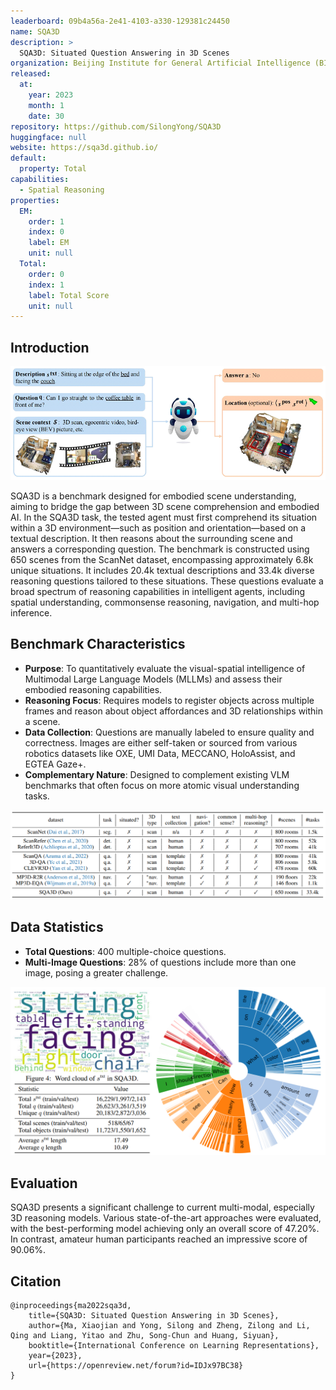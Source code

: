 ```yaml
---
leaderboard: 09b4a56a-2e41-4103-a330-129381c24450
name: SQA3D
description: >
  SQA3D: Situated Question Answering in 3D Scenes
organization: Beijing Institute for General Artificial Intelligence (BIGAI), UCLA, Tsinghua University, Peking University
released:
  at:
    year: 2023
    month: 1
    date: 30
repository: https://github.com/SilongYong/SQA3D
huggingface: null
website: https://sqa3d.github.io/
default:
  property: Total
capabilities:
  - Spatial Reasoning
properties:
  EM:
    order: 1
    index: 0
    label: EM
    unit: null
  Total:
    order: 0
    index: 1
    label: Total Score
    unit: null
---
```


## Introduction

![alt text](assets/1-1.png)

SQA3D is a benchmark designed for embodied scene understanding, aiming to bridge the gap between 3D scene comprehension and embodied AI. In the SQA3D task, the tested agent must first comprehend its situation within a 3D environment—such as position and orientation—based on a textual description. It then reasons about the surrounding scene and answers a corresponding question. The benchmark is constructed using 650 scenes from the ScanNet dataset, encompassing approximately 6.8k unique situations. It includes 20.4k textual descriptions and 33.4k diverse reasoning questions tailored to these situations. These questions evaluate a broad spectrum of reasoning capabilities in intelligent agents, including spatial understanding, commonsense reasoning, navigation, and multi-hop inference.

## Benchmark Characteristics

- **Purpose**: To quantitatively evaluate the visual-spatial intelligence of Multimodal Large Language Models (MLLMs) and assess their embodied reasoning capabilities.
- **Reasoning Focus**: Requires models to register objects across multiple frames and reason about object affordances and 3D relationships within a scene.
- **Data Collection**: Questions are manually labeled to ensure quality and correctness. Images are either self-taken or sourced from various robotics datasets like OXE, UMI Data, MECCANO, HoloAssist, and EGTEA Gaze+.
- **Complementary Nature**: Designed to complement existing VLM benchmarks that often focus on more atomic visual understanding tasks.

![alt text](assets/1-2.png)

## Data Statistics

- **Total Questions**: 400 multiple-choice questions.
- **Multi-Image Questions**: 28% of questions include more than one image, posing a greater challenge.

![alt text](assets/1-3.png)

## Evaluation

SQA3D presents a significant challenge to current multi-modal, especially 3D reasoning models. Various state-of-the-art approaches were evaluated, with the best-performing model achieving only an overall score of 47.20%. In contrast, amateur human participants reached an impressive score of 90.06%.

## Citation

```
@inproceedings{ma2022sqa3d,
    title={SQA3D: Situated Question Answering in 3D Scenes},
    author={Ma, Xiaojian and Yong, Silong and Zheng, Zilong and Li, Qing and Liang, Yitao and Zhu, Song-Chun and Huang, Siyuan},
    booktitle={International Conference on Learning Representations},
    year={2023},
    url={https://openreview.net/forum?id=IDJx97BC38}
}

```
